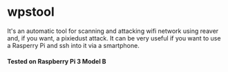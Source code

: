 # wpstool
It's an automatic tool for scanning and attacking wifi network using reaver and, if you want, a pixiedust attack. 
It can be very useful if you want to use a Rasperry Pi and ssh into it via a smartphone.

#### Tested on Raspberry Pi 3 Model B
